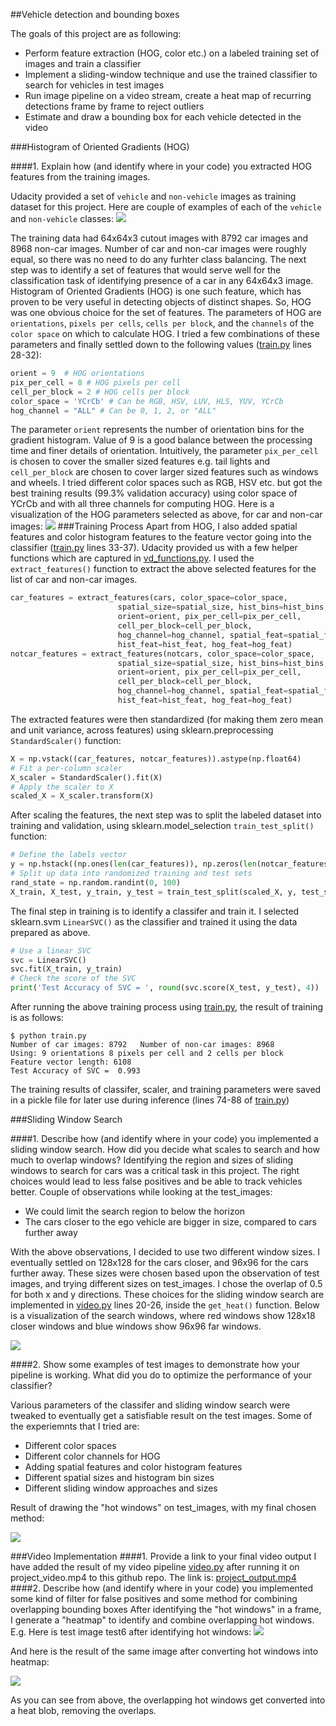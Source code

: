 ##Vehicle detection and bounding boxes

The goals of this project are as following:
* Perform feature extraction (HOG, color etc.) on a labeled training set of images and train a classifier
* Implement a sliding-window technique and use the trained classifier to search for vehicles in test images
* Run image pipeline on a video stream, create a heat map of recurring detections frame by frame to reject outliers
* Estimate and draw a bounding box for each vehicle detected in the video

###Histogram of Oriented Gradients (HOG)

####1. Explain how (and identify where in your code) you extracted HOG features from the training images.

Udacity provided a set of `vehicle` and `non-vehicle` images as training dataset for this project.  Here are couple of examples of each of the `vehicle` and `non-vehicle` classes:
![](output_images/car_notcar.png)

The training data had 64x64x3 cutout images with 8792 car images and 8968 non-car images. Number of car and non-car images were roughly equal, so there was no need to do any furhter class balancing. The next step was to identify a set of features that would serve well for the classification task of identifying presence of a car in any 64x64x3 image. Histogram of Oriented Gradients (HOG) is one such feature, which has proven to be very useful in detecting objects of distinct shapes. So, HOG was one obvious choice for the set of features. The parameters of HOG are `orientations`, `pixels per cells`, `cells per block`, and the `channels` of the `color space` on which to calculate HOG. I tried a few combinations of these parameters and finally settled down to the following values ([train.py](train.py) lines 28-32):
```python
orient = 9  # HOG orientations
pix_per_cell = 8 # HOG pixels per cell
cell_per_block = 2 # HOG cells per block
color_space = 'YCrCb' # Can be RGB, HSV, LUV, HLS, YUV, YCrCb
hog_channel = "ALL" # Can be 0, 1, 2, or "ALL"
```
The parameter `orient` represents the number of orientation bins for the gradient histogram. Value of 9 is a good balance between the processing time and finer details of orientation. Intuitively, the parameter `pix_per_cell` is chosen to cover the smaller sized features e.g. tail lights and `cell_per_block` are chosen to cover larger sized features such as windows and wheels.  I tried different color spaces such as RGB, HSV etc. but got the best training results (99.3% validation accuracy) using color space of YCrCb and with all three channels for computing HOG. Here is a visualization of the HOG parameters selected as above, for car and non-car images:
![](output_images/hog.png)
###Training Process 
Apart from HOG, I also added spatial features and color histogram features to the feature vector going into the classifier ([train.py](train.py) lines 33-37). Udacity provided us with a few helper functions which are captured in [vd_functions.py](vd_functions.py). I used the `extract_features()` function to extract the above selected features for the list of car and non-car images.
```python
car_features = extract_features(cars, color_space=color_space, 
                        spatial_size=spatial_size, hist_bins=hist_bins, 
                        orient=orient, pix_per_cell=pix_per_cell, 
                        cell_per_block=cell_per_block, 
                        hog_channel=hog_channel, spatial_feat=spatial_feat, 
                        hist_feat=hist_feat, hog_feat=hog_feat)
notcar_features = extract_features(notcars, color_space=color_space, 
                        spatial_size=spatial_size, hist_bins=hist_bins, 
                        orient=orient, pix_per_cell=pix_per_cell, 
                        cell_per_block=cell_per_block, 
                        hog_channel=hog_channel, spatial_feat=spatial_feat, 
                        hist_feat=hist_feat, hog_feat=hog_feat)
```
The extracted features were then standardized (for making them zero mean and unit variance, across features) using sklearn.preprocessing `StandardScaler()` function:
```python
X = np.vstack((car_features, notcar_features)).astype(np.float64)                        
# Fit a per-column scaler
X_scaler = StandardScaler().fit(X)
# Apply the scaler to X
scaled_X = X_scaler.transform(X)
```
After scaling the features, the next step was to split the labeled dataset into training and validation, using sklearn.model_selection `train_test_split()` function:
```python
# Define the labels vector
y = np.hstack((np.ones(len(car_features)), np.zeros(len(notcar_features))))
# Split up data into randomized training and test sets
rand_state = np.random.randint(0, 100)
X_train, X_test, y_train, y_test = train_test_split(scaled_X, y, test_size=0.2, random_state=rand_state)
```
The final step in training is to identify a classifer and train it. I selected sklearn.svm `LinearSVC()` as the classifier and trained it using the data prepared as above.
```python
# Use a linear SVC 
svc = LinearSVC()
svc.fit(X_train, y_train)
# Check the score of the SVC
print('Test Accuracy of SVC = ', round(svc.score(X_test, y_test), 4))
```
After running the above training process using [train.py](train.py), the result of training is as follows:
```
$ python train.py
Number of car images: 8792   Number of non-car images: 8968
Using: 9 orientations 8 pixels per cell and 2 cells per block
Feature vector length: 6108
Test Accuracy of SVC =  0.993
```
The training results of classifer, scaler, and training parameters were saved in a pickle file for later use during inference (lines 74-88 of [train.py](train.py))

###Sliding Window Search

####1. Describe how (and identify where in your code) you implemented a sliding window search.  How did you decide what scales to search and how much to overlap windows?
Identifying the region and sizes of sliding windows to search for cars was a critical task in this project. The right choices would lead to less false positives and be able to track vehicles better. Couple of observations while looking at the test_images:
* We could limit the search region to below the horizon 
* The cars closer to the ego vehicle are bigger in size, compared to cars further away

With the above observations, I decided to use two different window sizes. I eventually settled on 128x128 for the cars closer, and 96x96 for the cars further away. These sizes were chosen based upon the observation of test images, and trying different sizes on test_images. I chose the overlap of 0.5 for both x and y directions. These choices for the sliding window search are implemented in [video.py](video.py) lines 20-26, inside the `get_heat()` function. Below is a visualization of the search windows, where red windows show 128x18 closer windows and blue windows show 96x96 far windows. 

![](output_images/search_windows.png)

####2. Show some examples of test images to demonstrate how your pipeline is working.  What did you do to optimize the performance of your classifier?

Various parameters of the classifer and sliding window search were tweaked to eventually get a satisfiable result on the test images. Some of the experiemnts that I tried are:
* Different color spaces
* Different color channels for HOG
* Adding spatial features and color histogram features
* Different spatial sizes and histogram bin sizes
* Different sliding window approaches and sizes

Result of drawing the "hot windows" on test_images, with my final chosen method:

![](output_images/test_image_windows.png)

###Video Implementation
####1. Provide a link to your final video output
I have added the result of my video pipeline [video.py](video.py) after running it on project_video.mp4 to this github repo. The link is: [project_output.mp4](project_output.mp4)
####2. Describe how (and identify where in your code) you implemented some kind of filter for false positives and some method for combining overlapping bounding boxes
After identifying the "hot windows" in a frame, I generate a "heatmap" to identify and combine overlapping hot windows. E.g. Here is test image test6 after identifying hot windows:
![](output_images/hot_windows_test6.png)

And here is the result of the same image after converting hot windows into heatmap:

![](output_images/heat_map_test6.png)

As you can see from above, the overlapping hot windows get converted into a heat blob, removing the overlaps. 




